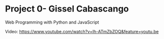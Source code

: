# Project 0- Gissel Cabascango

Web Programming with Python and JavaScript

Video: https://www.youtube.com/watch?v=Ih-ATmZbZOQ&feature=youtu.be
